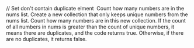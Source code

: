 // Set don't contain duplicate elment
​
Count how many numbers are in the nums list.
Create a new collection that only keeps unique numbers from the nums list.
Count how many numbers are in this new collection.
If the count of all numbers in nums is greater than the count of unique numbers, it means there are duplicates, and the code returns true. Otherwise, if there are no duplicates, it returns false.